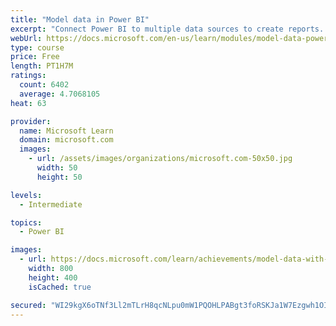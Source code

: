```yaml
---
title: "Model data in Power BI"
excerpt: "Connect Power BI to multiple data sources to create reports. Define the relationship between your data sources."
webUrl: https://docs.microsoft.com/en-us/learn/modules/model-data-power-bi/
type: course
price: Free
length: PT1H7M
ratings:
  count: 6402
  average: 4.7068105
heat: 63

provider:
  name: Microsoft Learn
  domain: microsoft.com
  images:
    - url: /assets/images/organizations/microsoft.com-50x50.jpg
      width: 50
      height: 50

levels:
  - Intermediate

topics:
  - Power BI

images:
  - url: https://docs.microsoft.com/learn/achievements/model-data-with-power-bi-desktop-social.png
    width: 800
    height: 400
    isCached: true

secured: "WI29kgX6oTNf3Ll2mTLrH8qcNLpu0mW1PQOHLPABgt3foRSKJa1W7Ezgwh1OIzBCJlNIjS71XAnErxjOETGyxbf142jTB+CRK4bKyrCx640VGGEPa3L3mJuy+UG4SntSBAdlMY3fln7NhmB5kmCLRdcCba3aPul9cMnUBOTjaR4h9jhmMTkrd19GjsRPWMCQEt86G1DL+DXQMoFbrPeFuJ9REuKHlhKC1Bzd+Rz3Jk4klqoGJiYJrGokhB85M1vExxgiea2QYrCGT7YtTlwJG74Bgjvf5F7SoTYJDzT+Oj5mPn5I9KeIAPgq8m5xN05J8+b4TyWzI81Medg3XPDlSM/XM71bx/lKYdGMQ9+7+bcLovxJzMuSlFjBSOP9If4SZ0QLbtOUygQdgqp8w78JjtTh4TWLHHI9udE8DjR+uq8=;TicYkVzXnmS58m28bEgPHw=="
---
```


